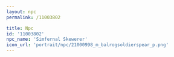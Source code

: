 ```yaml
---
layout: npc
permalink: /11003802

title: Npc
id: '11003802'
npc_name: 'Simfernal Skewerer'
icon_url: 'portrait/npc/21000998_m_balrogsoldierspear_p.png'
---
```


